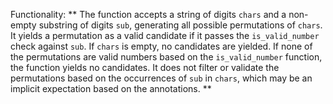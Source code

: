 Functionality: ** The function accepts a string of digits `chars` and a non-empty substring of digits `sub`, generating all possible permutations of `chars`. It yields a permutation as a valid candidate if it passes the `is_valid_number` check against `sub`. If `chars` is empty, no candidates are yielded. If none of the permutations are valid numbers based on the `is_valid_number` function, the function yields no candidates. It does not filter or validate the permutations based on the occurrences of `sub` in `chars`, which may be an implicit expectation based on the annotations. **